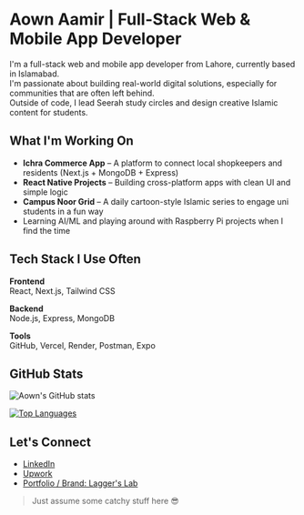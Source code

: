 # Aown Aamir | Full-Stack Web & Mobile App Developer

I'm a full-stack web and mobile app developer from Lahore, currently based in Islamabad.  
I'm passionate about building real-world digital solutions, especially for communities that are often left behind.  
Outside of code, I lead Seerah study circles and design creative Islamic content for students.


## What I'm Working On

- **Ichra Commerce App** – A platform to connect local shopkeepers and residents (Next.js + MongoDB + Express)
- **React Native Projects** – Building cross-platform apps with clean UI and simple logic
- **Campus Noor Grid** – A daily cartoon-style Islamic series to engage uni students in a fun way
- Learning AI/ML and playing around with Raspberry Pi projects when I find the time


## Tech Stack I Use Often

**Frontend**  
React, Next.js, Tailwind CSS

**Backend**  
Node.js, Express, MongoDB

**Tools**  
GitHub, Vercel, Render, Postman, Expo


## GitHub Stats

![Aown's GitHub stats](https://github-readme-stats.vercel.app/api?username=aown-aamir&show_icons=true&theme=radical)

[![Top Languages](https://github-readme-stats.vercel.app/api/top-langs/?username=aown-aamir&layout=compact&theme=radical)](https://github.com/aown-aamir)


## Let's Connect

- [LinkedIn](https://www.linkedin.com/in/aown-aamir/)
- [Upwork](https://www.upwork.com/freelancers/~your-profile)
- [Portfolio / Brand: Lagger's Lab](https://yourportfolio.com)


> Just assume some catchy stuff here 😎
